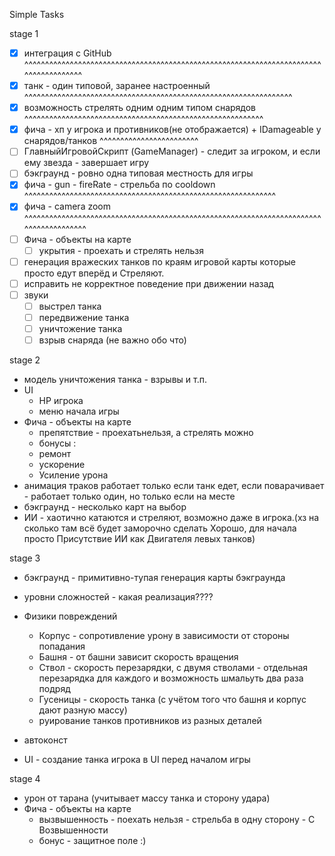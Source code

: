 ﻿Simple Tasks

stage 1
- [x] интеграция с GitHub ^^^^^^^^^^^^^^^^^^^^^^^^^^^^^^^^^^^^^^^^^^^^^^^^^^^^^^^^^^^^^^^^^^^^^^^^^^^^^^^^^^^^^^
- [x] танк - один типовой, заранее настроенный ^^^^^^^^^^^^^^^^^^^^^^^^^^^^^^^^^^^^^^^^^^^^^^^^^^^^^^^^^^^^^^^^^
- [x] возможность стрелять одним одним типом снарядов ^^^^^^^^^^^^^^^^^^^^^^^^^^^^^^^^^^^^^^^^^^^^^^^^^^^^^^^^^^
- [x] фича - хп у игрока и противников(не отображается) + IDamageable у снарядов/танков ^^^^^^^^^^^^^^^^^^^^^^^^
- [ ] ГлавныйИгровойСкрипт (GameManager) - следит за игроком, и если ему звезда - завершает игру 
- [ ] бэкграунд - ровно одна типовая местность для игры
- [x] фича - gun - fireRate - стрельба по cooldown ^^^^^^^^^^^^^^^^^^^^^^^^^^^^^^^^^^^^^^^^^^^^^^^^^^^^^^^^^^^^^
- [x] фича - camera zoom ^^^^^^^^^^^^^^^^^^^^^^^^^^^^^^^^^^^^^^^^^^^^^^^^^^^^^^^^^^^^^^^^^^^^^^^^^^^^^^^^^^^^^^^
- [ ] Фича - объекты на карте
  - [ ] укрытия - проехать и стрелять нельзя
- [ ] генерация вражеских танков по краям игровой карты которые просто едут вперёд и Стреляют.
- [ ] исправить не корректное поведение при движении назад
- [ ] звуки
  - [ ] выстрел танка 
  - [ ] передвижение танка
  - [ ] уничтожение танка
  - [ ] взрыв снаряда (не важно обо что)

stage 2
- модель уничтожения танка - взрывы и т.п.
- UI
  - HP игрока
  - меню начала игры
- Фича - объекты на карте
  - препятствие - проехатьнельзя, а стрелять можно
   - бонусы :
    - ремонт
    - ускорение
    - Усиление урона
- анимация траков работает только если танк едет, если поварачивает - работает только один, но только если на месте    
- бэкграунд - несколько карт на выбор
- ИИ - хаотично катаются и стреляют, возможно даже в игрока.(хз на сколько там всё будет заморочно сделать Хорошо, для начала просто Присутствие ИИ как Двигателя левых танков)

stage 3
- бэкграунд - примитивно-тупая генерация карты бэкграунда
- уровни сложностей - какая реализация????
- Физики повреждений
  - Корпус - сопротивление урону в зависимости от стороны попадания
  - Башня - от башни зависит скорость вращения
  - Ствол - скорость перезарядки, с двумя стволами - отдельная перезарядка для каждого и возможность шмальуть два раза подряд
  - Гусеницы - скорость танка (с учётом того что башня и корпус дают разную массу)
  - руирование танков противников из разных деталей

- автоконст
- UI - создание танка игрока в UI перед началом игры

stage 4
- урон от тарана (учитывает массу танка и сторону удара)
- Фича - объекты на карте 
  - вызвышенность - поехать нельзя - стрельба в одну сторону - С Возвышенности
  - бонус - защитное поле :)
